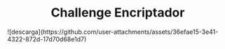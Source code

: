 <h1 align="center"> Challenge Encriptador </h1>
![descarga](https://github.com/user-attachments/assets/36efae15-3e41-4322-872d-17d70d68e1d7)
